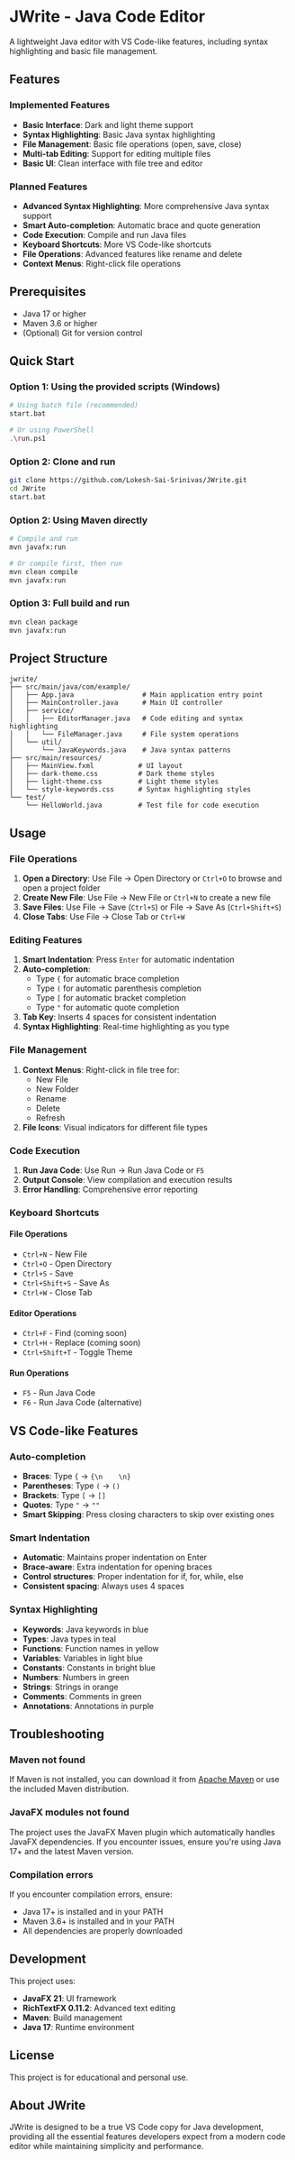 # JWrite - Java Code Editor

A lightweight Java editor with VS Code-like features, including syntax highlighting and basic file management.

## Features

### Implemented Features
- **Basic Interface**: Dark and light theme support
- **Syntax Highlighting**: Basic Java syntax highlighting
- **File Management**: Basic file operations (open, save, close)
- **Multi-tab Editing**: Support for editing multiple files
- **Basic UI**: Clean interface with file tree and editor

### Planned Features
- **Advanced Syntax Highlighting**: More comprehensive Java syntax support
- **Smart Auto-completion**: Automatic brace and quote generation
- **Code Execution**: Compile and run Java files
- **Keyboard Shortcuts**: More VS Code-like shortcuts
- **File Operations**: Advanced features like rename and delete
- **Context Menus**: Right-click file operations

## Prerequisites

- Java 17 or higher
- Maven 3.6 or higher
- (Optional) Git for version control

## Quick Start

### Option 1: Using the provided scripts (Windows)
```bash
# Using batch file (recommended)
start.bat

# Or using PowerShell
.\run.ps1
```

### Option 2: Clone and run
```bash
git clone https://github.com/Lokesh-Sai-Srinivas/JWrite.git
cd JWrite
start.bat
```

### Option 2: Using Maven directly
```bash
# Compile and run
mvn javafx:run

# Or compile first, then run
mvn clean compile
mvn javafx:run
```

### Option 3: Full build and run
```bash
mvn clean package
mvn javafx:run
```

## Project Structure

```
jwrite/
├── src/main/java/com/example/
│   ├── App.java                 # Main application entry point
│   ├── MainController.java      # Main UI controller
│   ├── service/
│   │   ├── EditorManager.java   # Code editing and syntax highlighting
│   │   └── FileManager.java     # File system operations
│   └── util/
│       └── JavaKeywords.java    # Java syntax patterns
├── src/main/resources/
│   ├── MainView.fxml           # UI layout
│   ├── dark-theme.css          # Dark theme styles
│   ├── light-theme.css         # Light theme styles
│   └── style-keywords.css      # Syntax highlighting styles
└── test/
    └── HelloWorld.java         # Test file for code execution
```

## Usage

### File Operations
1. **Open a Directory**: Use File → Open Directory or `Ctrl+O` to browse and open a project folder
2. **Create New File**: Use File → New File or `Ctrl+N` to create a new file
3. **Save Files**: Use File → Save (`Ctrl+S`) or File → Save As (`Ctrl+Shift+S`)
4. **Close Tabs**: Use File → Close Tab or `Ctrl+W`

### Editing Features
1. **Smart Indentation**: Press `Enter` for automatic indentation
2. **Auto-completion**: 
   - Type `{` for automatic brace completion
   - Type `(` for automatic parenthesis completion
   - Type `[` for automatic bracket completion
   - Type `"` for automatic quote completion
3. **Tab Key**: Inserts 4 spaces for consistent indentation
4. **Syntax Highlighting**: Real-time highlighting as you type

### File Management
1. **Context Menus**: Right-click in file tree for:
   - New File
   - New Folder
   - Rename
   - Delete
   - Refresh
2. **File Icons**: Visual indicators for different file types

### Code Execution
1. **Run Java Code**: Use Run → Run Java Code or `F5`
2. **Output Console**: View compilation and execution results
3. **Error Handling**: Comprehensive error reporting

### Keyboard Shortcuts

#### File Operations
- `Ctrl+N` - New File
- `Ctrl+O` - Open Directory
- `Ctrl+S` - Save
- `Ctrl+Shift+S` - Save As
- `Ctrl+W` - Close Tab

#### Editor Operations
- `Ctrl+F` - Find (coming soon)
- `Ctrl+H` - Replace (coming soon)
- `Ctrl+Shift+T` - Toggle Theme

#### Run Operations
- `F5` - Run Java Code
- `F6` - Run Java Code (alternative)

## VS Code-like Features

### Auto-completion
- **Braces**: Type `{` → `{\n    \n}`
- **Parentheses**: Type `(` → `()`
- **Brackets**: Type `[` → `[]`
- **Quotes**: Type `"` → `""`
- **Smart Skipping**: Press closing characters to skip over existing ones

### Smart Indentation
- **Automatic**: Maintains proper indentation on Enter
- **Brace-aware**: Extra indentation for opening braces
- **Control structures**: Proper indentation for if, for, while, else
- **Consistent spacing**: Always uses 4 spaces

### Syntax Highlighting
- **Keywords**: Java keywords in blue
- **Types**: Java types in teal
- **Functions**: Function names in yellow
- **Variables**: Variables in light blue
- **Constants**: Constants in bright blue
- **Numbers**: Numbers in green
- **Strings**: Strings in orange
- **Comments**: Comments in green
- **Annotations**: Annotations in purple

## Troubleshooting

### Maven not found
If Maven is not installed, you can download it from [Apache Maven](https://maven.apache.org/download.cgi) or use the included Maven distribution.

### JavaFX modules not found
The project uses the JavaFX Maven plugin which automatically handles JavaFX dependencies. If you encounter issues, ensure you're using Java 17+ and the latest Maven version.

### Compilation errors
If you encounter compilation errors, ensure:
- Java 17+ is installed and in your PATH
- Maven 3.6+ is installed and in your PATH
- All dependencies are properly downloaded

## Development

This project uses:
- **JavaFX 21**: UI framework
- **RichTextFX 0.11.2**: Advanced text editing
- **Maven**: Build management
- **Java 17**: Runtime environment

## License

This project is for educational and personal use.

## About JWrite

JWrite is designed to be a true VS Code copy for Java development, providing all the essential features developers expect from a modern code editor while maintaining simplicity and performance. 